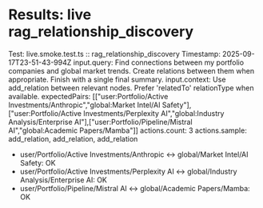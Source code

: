 # Results: live rag_relationship_discovery
Test: live.smoke.test.ts :: rag_relationship_discovery
Timestamp: 2025-09-17T23-51-43-994Z
input.query: Find connections between my portfolio companies and global market trends. Create relations between them when appropriate. Finish with a single final summary.
input.context: Use add_relation between relevant nodes. Prefer 'relatedTo' relationType when available.
expectedPairs: [["user:Portfolio/Active Investments/Anthropic","global:Market Intel/AI Safety"],["user:Portfolio/Active Investments/Perplexity AI","global:Industry Analysis/Enterprise AI"],["user:Portfolio/Pipeline/Mistral AI","global:Academic Papers/Mamba"]]
actions.count: 3
actions.sample: add_relation, add_relation, add_relation
- user/Portfolio/Active Investments/Anthropic <-> global/Market Intel/AI Safety: OK
- user/Portfolio/Active Investments/Perplexity AI <-> global/Industry Analysis/Enterprise AI: OK
- user/Portfolio/Pipeline/Mistral AI <-> global/Academic Papers/Mamba: OK
